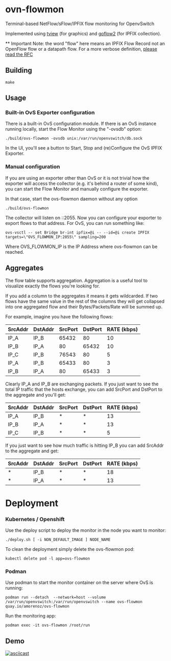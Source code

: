# ovn-flowmon
Terminal-based NetFlow/sFlow/IPFIX flow monitoring for OpenvSwitch

Implemented using [tview](https://github.com/rivo/tview) (for graphics) and [goflow2](https://github.com/netsampler/goflow2) (for IPFIX collection).

** Important Note: the word "flow" here means an IPFIX Flow Record not an OpenFlow flow or a datapath flow. For a more verbose definition, [please read the RFC](https://datatracker.ietf.org/doc/html/rfc7011#section-2)


## Building

    make

## Usage

### Built-in OvS Exporter configuration
There is a built-in OvS configuration module. If there is an OvS instance running locally, start the Flow Monitor using the "-ovsdb" option:

    ./build/ovs-flowmon -ovsdb unix:/var/run/openvswitch/db.sock

In the UI, you'll see a button to Start, Stop and (re)Configure the OvS IPFIX Exporter.

### Manual configuration
If you are using an exporter other than OvS or it is not trivial how the exporter will access the collector (e.g. it's behind a router of some kind), you can start the Flow Monitor and manually configure the exporter.

In that case, start the ovs-flowmon daemon without any option

    ./build/ovs-flowmon

The collector will listen on ::2055. Now you can configure your exporter to export flows to that address. For OvS, you can run something like:

    ovs-vsctl -- set Bridge br-int ipfix=@i -- --id=@i create IPFIX targets=\"OVS_FLOWMON_IP:2055\" sampling=200

Where OVS_FLOWMON_IP is the IP Address where ovs-flowmon can be reached.


## Aggregates
The flow table supports aggregation. Aggregation is a useful tool to visualize exactly the flows you're looking for.

If you add a column to the aggregates it means it gets wildcarded. If two flows have the same value in the rest of the columns they will get collapsed into one aggregated flow and their Bytes/Packets/Rate will be summed up.

For example, imagine you have the following flows:

| SrcAddr|  DstAddr|  SrcPort| DstPort| RATE (kbps)|
|--------|---------|---------|--------|------------|
|  IP_A  |  IP_B   |   65432 |  80    |      10    |
|  IP_B  |  IP_A   |   80    |  65432 |      10    |
|  IP_C  |  IP_B   |   76543 |  80    |      5     |
|  IP_A  |  IP_B   |   65433 |  80    |      3     |
|  IP_B  |  IP_A   |   80    |  65433 |      3     |



Clearly IP_A and IP_B are exchanging packets. If you just want to see the total IP traffic that the hosts exchange, you can add SrcPort and DstPort to the aggregate and you'll get:

| SrcAddr|  DstAddr|  SrcPort| DstPort| RATE (kbps)|
|--------|---------|---------|--------|------------|
|  IP_A  |  IP_B   |   *     |  *     |      13    |
|  IP_B  |  IP_A   |   *     |  *     |      13    |
|  IP_C  |  IP_B   |   *     |  *     |      5     |



If you just want to see how much traffic is hitting IP_B you can add SrcAddr to the aggregate and get:

| SrcAddr|  DstAddr|  SrcPort| DstPort| RATE (kbps)|
|--------|---------|---------|--------|------------|
|  *     |  IP_B   |   *     |  *     |      18    |
|  *     |  IP_A   |   *     |  *     |      13    |


# Deployment

### Kubernetes / Openshift

Use the deploy script to deploy the monitor in the node you want to monitor:

    ./deploy.sh [ -i NON_DEFAULT_IMAGE ] NODE_NAME


To clean the deployment simply delete the ovs-flowmon pod:

    kubectl delete pod -l app=ovs-flowmon


### Podman

Use podman to start the monitor container on the server where OvS is running:

    podman run --detach  --network=host --volume /var/run/openvswitch:/var/run/openvswitch --name ovs-flowmon quay.io/amorenoz/ovs-flowmon

Run the monitoring app:

    podman exec -it ovs-flowmon /root/run


## Demo
[![asciicast](https://asciinema.org/a/440615.svg)](https://asciinema.org/a/440615)
